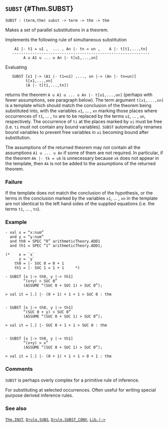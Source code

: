 ## `SUBST` {#Thm.SUBST}


```
SUBST : (term,thm) subst -> term -> thm -> thm
```



Makes a set of parallel substitutions in a theorem.


Implements the following rule of simultaneous substitution
    
        A1 |- t1 = u1 ,  ... , An |- tn = un ,    A |- t[t1,...,tn]
       -------------------------------------------------------------
            A u A1 u ... u An |- t[u1,...,un]
    
Evaluating
    
       SUBST [x1 |-> (A1 |- t1=u1) ,..., xn |-> (An |- tn=un)]
             t[x1,...,xn]
             (A |- t[t1,...,tn])
    
returns the theorem `A u A1 u ... u An |- t[u1,...,un]` (perhaps with
fewer assumptions, see paragraph below). The term argument `t[x1,...,xn]`
is a template which should match the conclusion of the theorem being
substituted into, with the variables `x1`, ... , `xn` marking those
places where occurrences of `t1`, ... , `tn` are to be replaced by the
terms `u1`, ... , `un`, respectively.  The occurrence of `ti` at the
places marked by `xi` must be free (i.e. `ti` must not contain any bound
variables).  `SUBST` automatically renames bound variables to prevent
free variables in `ui` becoming bound after substitution.

The assumptions of the returned theorem may not contain all the
assumptions `A1 u ... u An` if some of them are not required. In
particular, if the theorem `Ak |- tk = uk` is unnecessary because `xk`
does not appear in the template, then `Ak` is not be added to the
assumptions of the returned theorem.

### Failure

If the template does not match the conclusion of the hypothesis, or the
terms in the conclusion marked by the variables `x1`, ... , `xn` in the
template are not identical to the left hand sides of the supplied
equations (i.e. the terms `t1`, ... , `tn`).

### Example

    
    - val x = “x:num”
      and y = “y:num”
      and th0 = SPEC “0” arithmeticTheory.ADD1
      and th1 = SPEC “1” arithmeticTheory.ADD1;
    
    (*    x = `x`
          y = `y`
        th0 = |- SUC 0 = 0 + 1
        th1 = |- SUC 1 = 1 + 1     *)
    
    - SUBST [x |-> th0, y |-> th1]
            “(x+y) > SUC 0”
            (ASSUME “(SUC 0 + SUC 1) > SUC 0”);
    
    > val it = [.] |- (0 + 1) + 1 + 1 > SUC 0 : thm
    
    
    - SUBST [x |-> th0, y |-> th1]
            “(SUC 0 + y) > SUC 0”
            (ASSUME “(SUC 0 + SUC 1) > SUC 0”);
    
    > val it = [.] |- SUC 0 + 1 + 1 > SUC 0 : thm
    
    
    - SUBST [x |-> th0, y |-> th1]
            “(x+y) > x”
            (ASSUME “(SUC 0 + SUC 1) > SUC 0”);
    
    > val it = [.] |- (0 + 1) + 1 + 1 > 0 + 1 : thm
    



### Comments

`SUBST` is perhaps overly complex for a primitive rule of inference.


For substituting at selected occurrences. Often useful for writing
special purpose derived inference rules.

### See also

[`Thm.INST`](#Thm.INST), [`Drule.SUBS`](#Drule.SUBS), [`Drule.SUBST_CONV`](#Drule.SUBST_CONV), [`Lib.|->`](#Lib..GZKQ4)

